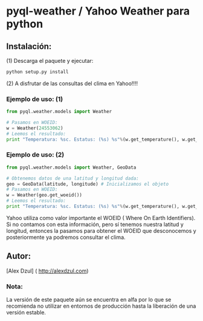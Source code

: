 pyql-weather / Yahoo Weather para python
=================

Instalación:
------------------------------------------------------------

(1) Descarga el paquete y ejecutar:

```bash
python setup.py install
```

(2) A disfrutar de las consultas del clima en Yahoo!!!!


### Ejemplo de uso: (1)

```python
from pyql.weather.models import Weather

# Pasamos en WOEID:
w = Weather(24553062)
# Leemos el resultado:
print "Temperatura: %sc. Estatus: (%s) %s"%(w.get_temperature(), w.get_status_code(), w.get_status_text())

```

### Ejemplo de uso: (2)

```python
from pyql.weather.models import Weather, GeoData

# Obtenemos datos de una latitud y longitud dada:
geo = GeoData(latitude, longitude) # Inicializamos el objeto
# Pasamos en WOEID:
w = Weather(geo.get_woeid())
# Leemos el resultado:
print "Temperatura: %sc. Estatus: (%s) %s"%(w.get_temperature(), w.get_status_code(), w.get_status_text())

```

Yahoo utiliza como valor importante el WOEID ( Where On Earth Identifiers).
Si no contamos con esta información, pero sí tenemos nuestra latitud y longitud, entonces la pasamos
para obtener el WOEID que desconocemos y posteriormente ya podremos consultar el clima.



Autor:
-------------------------------------------------------------

[Alex Dzul] ( http://alexdzul.com)


### Nota:

La versión de este paquete aún se encuentra en alfa por lo que
se recomienda no utilizar en entornos de producción hasta la liberación
de una versión estable.